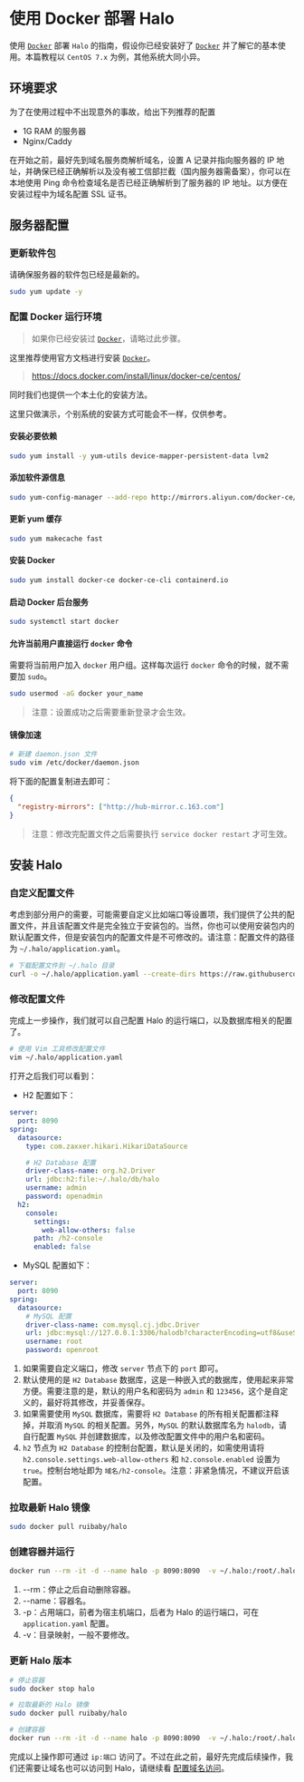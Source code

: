 # 使用 Docker 部署 Halo

使用 [`Docker`](https://docs.docker.com/) 部署 `Halo` 的指南，假设你已经安装好了 [`Docker`](https://docs.docker.com/) 并了解它的基本使用。本篇教程以 `CentOS 7.x` 为例，其他系统大同小异。

## 环境要求

为了在使用过程中不出现意外的事故，给出下列推荐的配置

- 1G RAM 的服务器
- Nginx/Caddy

在开始之前，最好先到域名服务商解析域名，设置 A 记录并指向服务器的 IP 地址，并确保已经正确解析以及没有被工信部拦截（国内服务器需备案），你可以在本地使用 Ping 命令检查域名是否已经正确解析到了服务器的 IP 地址。以方便在安装过程中为域名配置 SSL 证书。

## 服务器配置

### 更新软件包

请确保服务器的软件包已经是最新的。

```bash
sudo yum update -y
```

### 配置 Docker 运行环境

> 如果你已经安装过 [`Docker`](https://docs.docker.com/)，请略过此步骤。

这里推荐使用官方文档进行安装 [`Docker`](https://docs.docker.com/)。

> <https://docs.docker.com/install/linux/docker-ce/centos/>

同时我们也提供一个本土化的安装方法。

这里只做演示，个别系统的安装方式可能会不一样，仅供参考。

#### 安装必要依赖

```bash
sudo yum install -y yum-utils device-mapper-persistent-data lvm2
```

#### 添加软件源信息

```bash
sudo yum-config-manager --add-repo http://mirrors.aliyun.com/docker-ce/linux/centos/docker-ce.repo
```

#### 更新 yum 缓存

```bash
sudo yum makecache fast
```

#### 安装 Docker

```bash
sudo yum install docker-ce docker-ce-cli containerd.io
```

#### 启动 Docker 后台服务

```bash
sudo systemctl start docker
```

#### 允许当前用户直接运行 `docker` 命令

需要将当前用户加入 `docker` 用户组。这样每次运行 `docker` 命令的时候，就不需要加 `sudo`。

```bash
sudo usermod -aG docker your_name
```

> 注意：设置成功之后需要重新登录才会生效。

#### 镜像加速

```bash
# 新建 daemon.json 文件
sudo vim /etc/docker/daemon.json
```

将下面的配置复制进去即可：

```json
{
  "registry-mirrors": ["http://hub-mirror.c.163.com"]
}
```

> 注意：修改完配置文件之后需要执行 `service docker restart` 才可生效。

<div>
  <AdSense-Doc
  ad-client="ca-pub-5271828906478846"
  ad-slot="2656935500"
  ad-style="display:block; text-align:center;"
  ad-format="fluid"
  ></AdSense-Doc>
</div>

## 安装 Halo

### 自定义配置文件

考虑到部分用户的需要，可能需要自定义比如端口等设置项，我们提供了公共的配置文件，并且该配置文件是完全独立于安装包的。当然，你也可以使用安装包内的默认配置文件，但是安装包内的配置文件是不可修改的。请注意：配置文件的路径为 `~/.halo/application.yaml`。

```bash
# 下载配置文件到 ~/.halo 目录
curl -o ~/.halo/application.yaml --create-dirs https://raw.githubusercontent.com/halo-dev/halo-common/master/application-template.yaml
```

### 修改配置文件

完成上一步操作，我们就可以自己配置 Halo 的运行端口，以及数据库相关的配置了。

```bash
# 使用 Vim 工具修改配置文件
vim ~/.halo/application.yaml
```

打开之后我们可以看到：

- H2 配置如下：

```yml
server:
  port: 8090
spring:
  datasource:
    type: com.zaxxer.hikari.HikariDataSource

    # H2 Database 配置
    driver-class-name: org.h2.Driver
    url: jdbc:h2:file:~/.halo/db/halo
    username: admin
    password: openadmin
  h2:
    console:
      settings:
        web-allow-others: false
      path: /h2-console
      enabled: false
```

- MySQL 配置如下：

```yml
server:
  port: 8090
spring:
  datasource:
    # MySQL 配置
    driver-class-name: com.mysql.cj.jdbc.Driver
    url: jdbc:mysql://127.0.0.1:3306/halodb?characterEncoding=utf8&useSSL=false&serverTimezone=Asia/Shanghai
    username: root
    password: openroot
```

1. 如果需要自定义端口，修改 `server` 节点下的 `port` 即可。
2. 默认使用的是 `H2 Database` 数据库，这是一种嵌入式的数据库，使用起来非常方便。需要注意的是，默认的用户名和密码为 `admin` 和 `123456`，这个是自定义的，最好将其修改，并妥善保存。
3. 如果需要使用 `MySQL` 数据库，需要将 `H2 Database` 的所有相关配置都注释掉，并取消 `MySQL` 的相关配置。另外，`MySQL` 的默认数据库名为 `halodb`，请自行配置 `MySQL` 并创建数据库，以及修改配置文件中的用户名和密码。
4. `h2` 节点为 `H2 Database` 的控制台配置，默认是关闭的，如需使用请将 `h2.console.settings.web-allow-others` 和 `h2.console.enabled` 设置为 `true`。控制台地址即为 `域名/h2-console`。注意：非紧急情况，不建议开启该配置。

### 拉取最新 Halo 镜像

```bash
sudo docker pull ruibaby/halo
```

### 创建容器并运行

```bash
docker run --rm -it -d --name halo -p 8090:8090  -v ~/.halo:/root/.halo ruibaby/halo
```

1. --rm：停止之后自动删除容器。
2. --name：容器名。
3. -p：占用端口，前者为宿主机端口，后者为 Halo 的运行端口，可在 `application.yaml` 配置。
4. -v：目录映射，一般不要修改。

### 更新 Halo 版本

```bash
# 停止容器
sudo docker stop halo

# 拉取最新的 Halo 镜像
sudo docker pull ruibaby/halo

# 创建容器
docker run --rm -it -d --name halo -p 8090:8090  -v ~/.halo:/root/.halo ruibaby/halo
```

完成以上操作即可通过 `ip:端口` 访问了。不过在此之前，最好先完成后续操作，我们还需要让域名也可以访问到 Halo，请继续看 [配置域名访问](reverse-proxy.md)。

<div>
  <AdSense-Doc
  ad-client="ca-pub-5271828906478846"
  ad-slot="2656935500"
  ad-style="display:block; text-align:center;"
  ad-format="fluid"
  ></AdSense-Doc>
</div>